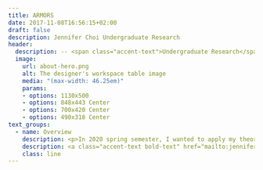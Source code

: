 ```yaml
---
title: ARMORS
date: 2017-11-08T16:56:15+02:00
draft: false
description: Jennifer Choi Undergraduate Research
header:
  description: -- <span class="accent-text">Undergraduate Research</span> --
  image:
    url: about-hero.png
    alt: The designer's workspace table image
    media: "(max-width: 46.25em)"
    params:
    - options: 1130x500
    - options: 848x443 Center
    - options: 700x420 Center
    - options: 490x318 Center
text_groups:
  - name: Overview
    description: <p>In 2020 spring semester, I wanted to apply my theoretical knowledge of control systems, I joined a graduate student, Nguyen Truong’s research – ARMORS, which stands for Automatic Response Man-Overboard Rescue System. Man-overboard scenarios are among the leading causes of death in deep sea fishing, one of United States’ most dangerous occupations. To improve rescue efficiency, ARMORS was introduced. ARMORS consists of unmanned lifeboat units (Smart Rafts) that automatically deploy and approach the fallen person and thus greatly reduces rescue time and enhance the worker’s survivability. The Smart Raft navigates to the fallen person and back to the main ship according to a control scheme, which is to be developed by Nguyen Truong. This control scheme specifies the necessary linear acceleration of the Smart Raft as any given time. The challenge is to translate the kinematics of the Smart Raft into the required kinematics of the Smart Raft’s propellers. I was assigned to develop a mathematical model that relates the kinetics of the propellers to the kinematics of the Smart Raft. This work was separate and distinct from the control scheme itself.</p><p>When modeling a control system, it is essential to understand the mechanics of the system before setting up the control schematics. For this system, the focus is on the unmanned lifeboat’s geometry and environment condition it is in. The environment, for analysis purposes will be in in a calm water with no shear wind forces applied to the body of the lifeboat. Figure shown below is the design of the lifeboat via Solidworks by Nguyen Truong. Although it is not displayed in this figure – there will be two parallel propellers underneath the lifeboat to help navigate.</p>
    description: <a class="accent-text bold-text" href="mailto:jenniferchoi@protonmail.com?subject=Hello,%20Jennifer!%20Lets%20make%20something%20great%20together!">jenniferchoi@protonmail.com</a>
    class: line
---
```


